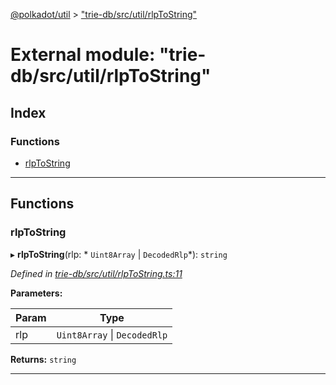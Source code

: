 [@polkadot/util](../README.md) > ["trie-db/src/util/rlpToString"](../modules/_trie_db_src_util_rlptostring_.md)

# External module: "trie-db/src/util/rlpToString"

## Index

### Functions

* [rlpToString](_trie_db_src_util_rlptostring_.md#rlptostring)

---

## Functions

<a id="rlptostring"></a>

###  rlpToString

▸ **rlpToString**(rlp: * `Uint8Array` &#124; `DecodedRlp`*): `string`

*Defined in [trie-db/src/util/rlpToString.ts:11](https://github.com/polkadot-js/util/blob/7550b44/packages/trie-db/src/util/rlpToString.ts#L11)*

**Parameters:**

| Param | Type |
| ------ | ------ |
| rlp |  `Uint8Array` &#124; `DecodedRlp`|

**Returns:** `string`

___


